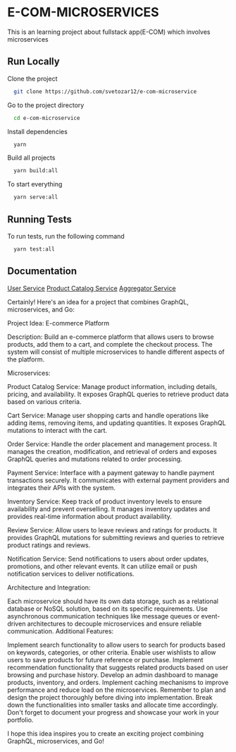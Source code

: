 # E-COM-MICROSERVICES

This is an learning project about fullstack app(E-COM) which involves microservices

## Run Locally

Clone the project

```bash
  git clone https://github.com/svetozar12/e-com-microservice
```

Go to the project directory

```bash
  cd e-com-microservice
```

Install dependencies

```bash
  yarn
```

Build all projects

```bash
  yarn build:all
```

To start everything

```bash
  yarn serve:all
```

## Running Tests

To run tests, run the following command

```bash
  yarn test:all
```

## Documentation

[User Service](./apps/services/user/docs/README.md)
[Product Catalog Service](./apps/services/product-catalog/docs/README.md)
[Aggregator Service](./apps/services/aggregator/docs/README.md)

Certainly! Here's an idea for a project that combines GraphQL, microservices, and Go:

Project Idea: E-commerce Platform

Description: Build an e-commerce platform that allows users to browse products, add them to a cart, and complete the checkout process. The system will consist of multiple microservices to handle different aspects of the platform.

Microservices:

Product Catalog Service: Manage product information, including details, pricing, and availability. It exposes GraphQL queries to retrieve product data based on various criteria.

Cart Service: Manage user shopping carts and handle operations like adding items, removing items, and updating quantities. It exposes GraphQL mutations to interact with the cart.

Order Service: Handle the order placement and management process. It manages the creation, modification, and retrieval of orders and exposes GraphQL queries and mutations related to order processing.

Payment Service: Interface with a payment gateway to handle payment transactions securely. It communicates with external payment providers and integrates their APIs with the system.

Inventory Service: Keep track of product inventory levels to ensure availability and prevent overselling. It manages inventory updates and provides real-time information about product availability.

Review Service: Allow users to leave reviews and ratings for products. It provides GraphQL mutations for submitting reviews and queries to retrieve product ratings and reviews.

Notification Service: Send notifications to users about order updates, promotions, and other relevant events. It can utilize email or push notification services to deliver notifications.

Architecture and Integration:

Each microservice should have its own data storage, such as a relational database or NoSQL solution, based on its specific requirements.
Use asynchronous communication techniques like message queues or event-driven architectures to decouple microservices and ensure reliable communication.
Additional Features:

Implement search functionality to allow users to search for products based on keywords, categories, or other criteria.
Enable user wishlists to allow users to save products for future reference or purchase.
Implement recommendation functionality that suggests related products based on user browsing and purchase history.
Develop an admin dashboard to manage products, inventory, and orders.
Implement caching mechanisms to improve performance and reduce load on the microservices.
Remember to plan and design the project thoroughly before diving into implementation. Break down the functionalities into smaller tasks and allocate time accordingly. Don't forget to document your progress and showcase your work in your portfolio.

I hope this idea inspires you to create an exciting project combining GraphQL, microservices, and Go!
